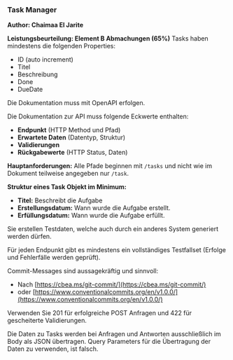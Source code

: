 ### Task Manager
**Author: Chaimaa El Jarite**

**Leistungsbeurteilung: Element B Abmachungen (65%)**
Tasks haben mindestens die folgenden Properties:
- ID (auto increment)
- Titel
- Beschreibung
- Done
- DueDate

Die Dokumentation muss mit OpenAPI erfolgen.

Die Dokumentation zur API muss folgende Eckwerte enthalten:
- **Endpunkt** (HTTP Method und Pfad)
- **Erwartete Daten** (Datentyp, Struktur)
- **Validierungen**
- **Rückgabewerte** (HTTP Status, Daten)

**Hauptanforderungen:** Alle Pfade beginnen mit `/tasks` und nicht wie im Dokument teilweise angegeben nur `/task`.

**Struktur eines Task Objekt im Minimum:**
- **Titel:** Beschreibt die Aufgabe
- **Erstellungsdatum:** Wann wurde die Aufgabe erstellt.
- **Erfüllungsdatum:** Wann wurde die Aufgabe erfüllt.

Sie erstellen Testdaten, welche auch durch ein anderes System generiert werden dürfen.

Für jeden Endpunkt gibt es mindestens ein vollständiges Testfallset (Erfolge und Fehlerfälle werden geprüft).

Commit-Messages sind aussagekräftig und sinnvoll:
- Nach [https://cbea.ms/git-commit/](https://cbea.ms/git-commit/)
- oder [https://www.conventionalcommits.org/en/v1.0.0/](https://www.conventionalcommits.org/en/v1.0.0/)

Verwenden Sie 201 für erfolgreiche POST Anfragen und 422 für gescheiterte Validierungen.

Die Daten zu Tasks werden bei Anfragen und Antworten ausschließlich im Body als JSON übertragen. Query Parameters für die Übertragung der Daten zu verwenden, ist falsch.


